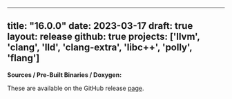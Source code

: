 
---
title: "16.0.0"
date: 2023-03-17
draft: true
layout: release
github: true
projects: ['llvm', 'clang', 'lld', 'clang-extra', 'libc++', 'polly', 'flang']
---

**Sources / Pre-Built Binaries / Doxygen:**

These are available on the GitHub release [page](https://github.com/llvm/llvm-project/releases/tag/llvmorg-16.0.0).
